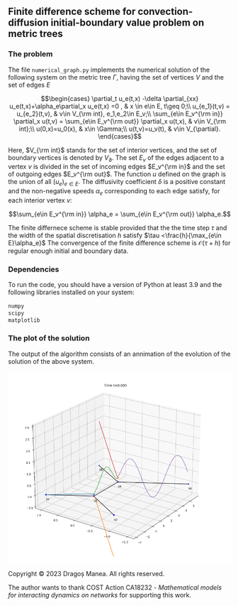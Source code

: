 ## Finite difference scheme for convection-diffusion initial-boundary value problem on metric trees

### The problem 

The file `numerical_graph.py` implements the numerical solution of the following system on the metric tree $\Gamma$, having the set of vertices $V$ and the set of edges $E$

$$\begin{cases}
\partial_t u_e(t,x) -\delta \partial_{xx} u_e(t,x)+\alpha_e\partial_x u_e(t,x) =0 , & x \in e\in E, t\geq 0;\\
u_{e_1}(t,v) = u_{e_2}(t,v), & v\in V_{\rm int}, e_1,e_2\in E_v;\\
\sum_{e\in E_v^{\rm in}} \partial_x u(t,v) = \sum_{e\in E_v^{\rm out}} \partial_x u(t,x), & v\in V_{\rm int};\\
u(0,x)=u_0(x), & x\in \Gamma;\\
u(t,v)=u_v(t), & v\in V_{\partial}.
\end{cases}$$

Here, $V_{\rm int}$ stands for the set of interior vertices, and the set of boundary vertices is denoted by $V_{\partial}$. The set $E_v$ of the edges adjacent to a vertex $v$ is divided in the set of incoming edges $E_v^{\rm in}$ and the set of outgoing edges $E_v^{\rm out}$. The function $u$ defined on the graph is the union of all $(u_e)_{e\in E}$. The diffusivity coefficient $\delta$ is a positive constant and the non-negative speeds $\alpha_e$ corresponding to each edge satisfy, for each interior vertex $v$:

$$\sum_{e\in E_v^{\rm in}} \alpha_e = \sum_{e\in E_v^{\rm out}} \alpha_e.$$

The finite differnece scheme is stable provided that the the time step $\tau$ and the width of the spatial discretisation $h$ satisfy $\tau <\frac{h}{\max_{e\in E}\alpha_e}$
The convergence of the finite difference scheme is $\mathcal{O}(\tau+h)$ for regular enough initial and boundary data.


### Dependencies

To run the code, you should have a version of Python at least 3.9 and the following libraries installed on your system:
```
numpy
scipy
matplotlib
```


### The plot of the solution

The output of the algorithm consists of an annimation of the evolution of the solution of the above system.

![An example of output](./plot_graph.png)

Copyright © 2023 Dragoș Manea. All rights reserved.

The author wants to thank COST Action CA18232 - _Mathematical models for interacting dynamics on networks_ for supporting this work.
